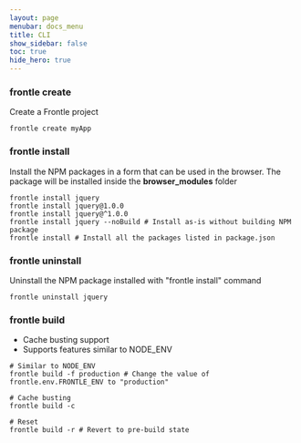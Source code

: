 ```yaml
---
layout: page
menubar: docs_menu
title: CLI
show_sidebar: false
toc: true
hide_hero: true
---
```


### frontle create

Create a Frontle project

```shell
frontle create myApp
```

### frontle install

Install the NPM packages in a form that can be used in the browser. The package will be installed inside the **browser_modules** folder

```shell
frontle install jquery
frontle install jquery@1.0.0
frontle install jquery@^1.0.0
frontle install jquery --noBuild # Install as-is without building NPM package
frontle install # Install all the packages listed in package.json
```

### frontle uninstall

Uninstall the NPM package installed with "frontle install" command

```shell
frontle uninstall jquery
```

### frontle build

-   Cache busting support
-   Supports features similar to NODE_ENV

```shell
# Similar to NODE_ENV
frontle build -f production # Change the value of frontle.env.FRONTLE_ENV to "production"

# Cache busting
frontle build -c

# Reset
frontle build -r # Revert to pre-build state
```
